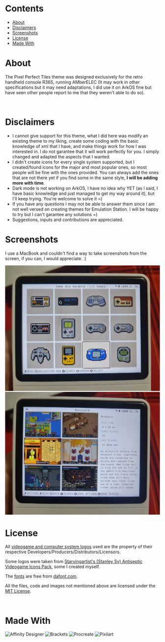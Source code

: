 # Contents

- [About](#about)
- [Disclaimers](#disclaimers)
- [Screenshots](#screenshots)
- [License](#license)
- [Made With](#made-with)


# About
The Pixel Perfect Tiles theme was designed exclusively for the retro handheld console R36S, running AMberELEC (It may work in other specifications but it may need adaptations, I did use it on ArkOS fine but have seen other people report to me that they weren't able to do so). 

<br>

# Disclaimers
- I cannot give support for this theme, what I did here was modify an existing theme to my liking, create some coding with the basic knowledge of xml that I have, and make things work for how I was interested in. I do not garantee that it will work perfectly for you. I simply changed and adapted the aspects that I wanted. 
- I didn't create icons for every single system supported, but I created/found icons for the major and most popular ones, so most people will be fine with the ones provided. You can always add the ones that are not there yet if you find some in the same style, **I will be adding more with time**.
- Dark mode is not working on ArkOS, I have no idea why YET (as I said, I have basic knowledge and just managed to get my way around it), but I'll keep trying. You're welcome to solve it =) 
- If you have any questions I may not be able to answer them since I am not well versed on creating themes for Emulation Station. I will be happy to try but I can't garantee any solutions =)
- Suggestions, inputs and contributions are appreciated.

# Screenshots

I use a MacBook and couldn't find a way to take screenshots from the screen, if you can, I would appreciate. :) 

![home](./art/images/home.jpg)
![gamelist01](./art/images/gamelist01.jpg)

# License

All [videogame and computer system logos](./assets/logos/) used are the property of their respective Developers/Producers/Distributors/Licensors.

Some logos were taken from [Starvingartist's (Stanley Sy) Antiseptic Videogame Icons Pack](https://iconarchive.com/show/antiseptic-videogame-icons-by-starvingartist.html#google_vignette), some I created myself. 

The [fonts](./assets/fonts/) are free from [dafont.com](www.dafont.com).

All the files, code and images not mentioned above are licensed under the [MIT License](./LICENSE).

<br>

# Made With

![Affinity Designer](https://affinity.serif.com/en-gb/designer)
![Brackets](https://brackets.io/)
![Procreate](https://procreate.com/)
![Pixilart](http://pixilart.com)
